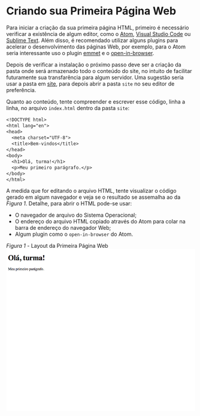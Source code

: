 # Criando sua Primeira Página Web

Para iniciar a criação da sua primeira página HTML, primeiro é necessário verificar a existência de algum editor, como o [Atom](https://atom.io/), [Visual Studio Code](https://code.visualstudio.com/) ou [Sublime Text](https://www.sublimetext.com/). Além disso, é recomendado utilizar alguns plugins para acelerar o desenvolvimento das páginas Web, por exemplo, para o Atom seria interessante uso o plugin [emmet](https://emmet.io/) e o [open-in-browser](https://atom.io/packages/open-in-browser).

Depois de verificar a instalação o próximo passo deve ser a criação da pasta onde será armazenado todo o conteúdo do site, no intuito de facilitar futuramente sua transfarência para algum servidor.
Uma sugestão seria usar a pasta em [site](site.zip), para depois abrir a pasta `site` no seu editor de preferência.

Quanto ao conteúdo, tente compreender e escrever esse código, linha a linha, no arquivo `index.html` dentro da pasta `site`:
```
<!DOCTYPE html>
<html lang="en">
<head>
  <meta charset="UTF-8">
  <title>Bem-vindos</title>
</head>
<body>
  <h1>Olá, turma!</h1>
  <p>Meu primeiro parágrafo.</p>
</body>
</html>
```

A medida que for editando o arquivo HTML, tente visualizar o código gerado em algum navegador e veja se o resultado se assemalha ao da *Figura 1*. Detalhe, para abrir o HTML pode-se usar:
  * O navegador de arquivo do Sistema Operacional;
  * O endereço do arquivo HTML copiado através do Atom para colar na barra de endereço do navegador Web;
  * Algum plugin como o `open-in-browser` do Atom.

*Figura 1* - Layout da Primeira Página Web
![Primeira Página Web](screen.png)
